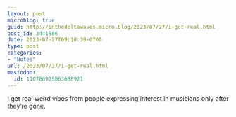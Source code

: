 ```yaml
---
layout: post
microblog: true
guid: http://inthedeltawaves.micro.blog/2023/07/27/i-get-real.html
post_id: 3441886
date: 2023-07-27T09:10:39-0700
type: post
categories:
- "Notes"
url: /2023/07/27/i-get-real.html
mastodon:
  id: 110786925863608921
---
```

I get real weird vibes from people expressing interest in musicians only after they’re gone. 
